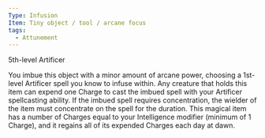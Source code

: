 ```yaml
---
Type: Infusion
Item: Tiny object / tool / arcane focus
tags:
  - Attunement
---
```

5th-level Artificer

You imbue this object with a minor amount of arcane power, choosing a 1st-level Artificer spell you know to infuse within. Any creature that holds this item can expend one Charge to
cast the imbued spell with your Artificer spellcasting ability. If the imbued spell requires concentration, the wielder of the item must concentrate on the spell for the duration.
This magical item has a number of Charges equal to your Intelligence modifier (minimum of 1 Charge), and it regains all of its expended Charges each day at dawn.
